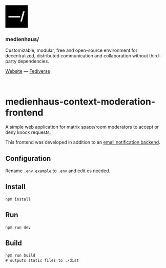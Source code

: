 <img src="./public/favicon.svg" width="70" />

### medienhaus/

Customizable, modular, free and open-source environment for decentralized, distributed communication and collaboration without third-party dependencies.

[Website](https://medienhaus.dev/) — [Fediverse](https://chaos.social/@medienhaus)

<br>

# medienhaus-context-moderation-frontend

A simple web application for matrix space/room moderators to accept or deny knock requests.

This frontend was developed in addition to an [email notification backend](https://github.com/medienhaus/medienhaus-context-moderation-backend).


## Configuration

Rename `.env.example` to `.env` and edit es needed.


## Install

```shell
npm install
```


## Run

```shell
npm run dev
```


## Build

```shell
npm run build
# outputs static files to ./dist
```
